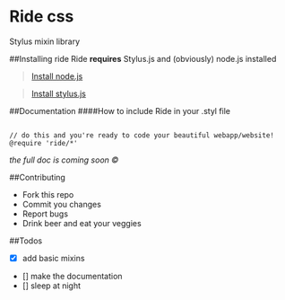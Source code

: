 Ride css
========

Stylus mixin library

##Installing ride
Ride **requires** Stylus.js and (obviously) node.js installed

> [Install node.js](http://nodejs.org/ "Click here to go to node.js website")

> [Install stylus.js](http://learnboost.github.io/stylus//#get-styling-with-stylus "Click here to go to stylus.js website")

##Documentation
####How to include Ride in your .styl file
```

// do this and you're ready to code your beautiful webapp/website!
@require 'ride/*'

```
*the full doc is coming soon &copy;*

##Contributing
* Fork this repo
* Commit you changes
* Report bugs
* Drink beer and eat your veggies

##Todos
- [x] add basic mixins
- [] make the documentation
- [] sleep at night